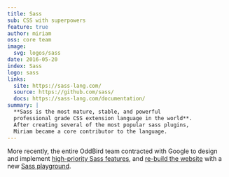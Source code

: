 ```yaml
---
title: Sass
sub: CSS with superpowers
feature: true
author: miriam
oss: core team
image:
  svg: logos/sass
date: 2016-05-20
index: Sass
logo: sass
links:
  site: https://sass-lang.com/
  source: https://github.com/sass/
  docs: https://sass-lang.com/documentation/
summary: |
  **Sass is the most mature, stable, and powerful
  professional grade CSS extension language in the world**.
  After creating several of the most popular sass plugins,
  Miriam became a core contributor to the language.
---
```


More recently, the entire OddBird team
contracted with Google
to design and implement [high-priority Sass features][core],
and [re-build the website][site]
with a new [Sass playground][playground].

[site]: /work/sass-site/
[core]: /work/sass-core/
[playground]: https://sass-lang.com/playground/#eJxdj9FqwjAUhu/zFD9OVgULyhAhvfFV0ubYhiY5JYk4J333xdluZTch5zv5v58cDus6kOoHNj5FiY1AEZ2ythxUS4XExz6Q22XqSJurm/HxOGGrQkszPb3othJCnEk1HRb2HdaxCUS+jOaLYPxyGfEQwPlZovB6BuU1Ns748mZ06iSKt8fSMBbbnxBQs75PV+BdypouHOiXAA37RD5JrLLir3TEwv5Pvqqm9CjmcxRj/tezbFlRq6ZvA1+9Lhu2HCQSO5U456f51plEedQmDlbdJWrLTZ/BwNEkw17iYj5JZ5J4kNhXYvwGtNZ+7g==
